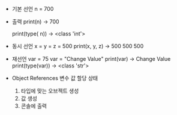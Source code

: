 - 기본 선언
	n = 700

- 출력
	print(n)
	→ 700
	
	print(type( n))
	→ <class 'int'>

- 동시 선언
	x = y = z = 500
	print(x, y, z)
	→ 500 500 500

- 재선언
	var = 75
	var = "Change Value"
	print(var)
	→ Change Value
	print(type(var))
	→ <class 'str'>

- Object References
	변수 값 할당 상태
	1. 타입에 맞는 오브젝트 생성
	2. 값 생성
	3. 콘솔에 출력